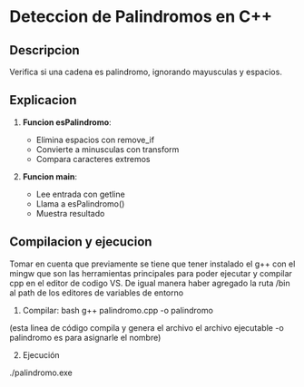 # Deteccion de Palindromos en C++

## Descripcion
Verifica si una cadena es palindromo, ignorando mayusculas y espacios.

## Explicacion

1. **Funcion esPalindromo**:
   - Elimina espacios con remove_if
   - Convierte a minusculas con transform
   - Compara caracteres extremos

2. **Funcion main**:
   - Lee entrada con getline
   - Llama a esPalindromo()
   - Muestra resultado

## Compilacion y ejecucion
Tomar en cuenta que previamente se tiene que tener instalado el g++ con el mingw que son las herramientas principales para poder ejecutar y compilar cpp en el editor de codigo VS. De igual manera haber agregado la ruta /bin al path de los editores de variables de entorno
1. Compilar:
bash
g++ palindromo.cpp -o palindromo

(esta linea de código compila y genera el archivo el archivo ejecutable -o palindromo es para asignarle el nombre)

2. Ejecución

./palindromo.exe 
